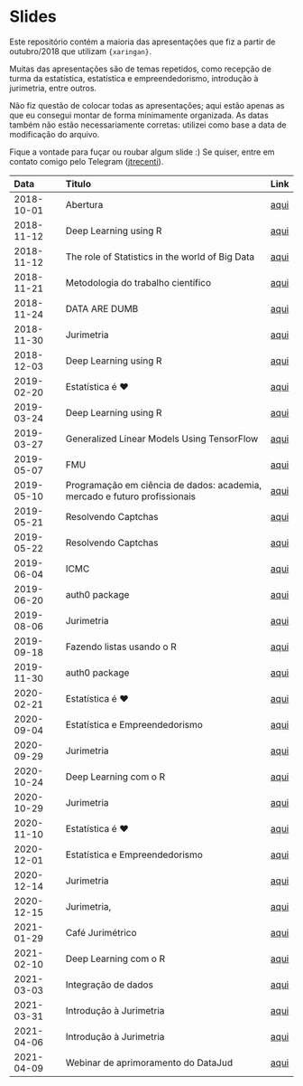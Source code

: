 
# Slides

<!-- README.md is generated from README.Rmd. Please edit that file -->

Este repositório contém a maioria das apresentações que fiz a partir de
outubro/2018 que utilizam `{xaringan}`.

Muitas das apresentações são de temas repetidos, como recepção de turma
da estatística, estatística e empreendedorismo, introdução à jurimetria,
entre outros.

Não fiz questão de colocar todas as apresentações; aqui estão apenas as
que eu consegui montar de forma minimamente organizada. As datas também
não estão necessariamente corretas: utilizei como base a data de
modificação do arquivo.

Fique a vontade para fuçar ou roubar algum slide :) Se quiser, entre em
contato comigo pelo Telegram ([jtrecenti](https://t.me/jtrecenti)).

| Data       | Titulo                                                                    | Link                                                                       |
|:-----------|:--------------------------------------------------------------------------|:---------------------------------------------------------------------------|
| 2018-10-01 | Abertura                                                                  | [aqui](https://jtrecenti.github.io/slides/docs/amostra/index.html)         |
| 2018-11-12 | Deep Learning using R                                                     | [aqui](https://jtrecenti.github.io/slides/docs/ufba-dl/index.html)         |
| 2018-11-12 | The role of Statistics in the world of Big Data                           | [aqui](https://jtrecenti.github.io/slides/docs/ufba-rt/index.html)         |
| 2018-11-21 | Metodologia do trabalho científico                                        | [aqui](https://jtrecenti.github.io/slides/docs/cogeae/index.html)          |
| 2018-11-24 | DATA ARE DUMB                                                             | [aqui](https://jtrecenti.github.io/slides/docs/encontro-conre3/index.html) |
| 2018-11-30 | Jurimetria                                                                | [aqui](https://jtrecenti.github.io/slides/docs/futurelaw/index.html)       |
| 2018-12-03 | Deep Learning using R                                                     | [aqui](https://jtrecenti.github.io/slides/docs/ime-dl/index.html)          |
| 2019-02-20 | Estatística é ❤️                                                          | [aqui](https://jtrecenti.github.io/slides/docs/ime2019/index.html)         |
| 2019-03-24 | Deep Learning using R                                                     | [aqui](https://jtrecenti.github.io/slides/docs/emr-dl/index.html)          |
| 2019-03-27 | Generalized Linear Models Using TensorFlow                                | [aqui](https://jtrecenti.github.io/slides/docs/emr2019/index.html)         |
| 2019-05-07 | FMU                                                                       | [aqui](https://jtrecenti.github.io/slides/docs/fmu/index.html)             |
| 2019-05-10 | Programação em ciência de dados: academia, mercado e futuro profissionais | [aqui](https://jtrecenti.github.io/slides/docs/insper/index.html)          |
| 2019-05-21 | Resolvendo Captchas                                                       | [aqui](https://jtrecenti.github.io/slides/docs/ser/index.html)             |
| 2019-05-22 | Resolvendo Captchas                                                       | [aqui](https://jtrecenti.github.io/slides/docs/ser-dl/index.html)          |
| 2019-06-04 | ICMC                                                                      | [aqui](https://jtrecenti.github.io/slides/docs/icmc/index.html)            |
| 2019-06-20 | auth0 package                                                             | [aqui](https://jtrecenti.github.io/slides/docs/user/index.html)            |
| 2019-08-06 | Jurimetria                                                                | [aqui](https://jtrecenti.github.io/slides/docs/aulajur/index.html)         |
| 2019-09-18 | Fazendo listas usando o R                                                 | [aqui](https://jtrecenti.github.io/slides/docs/amostra2019/index.html)     |
| 2019-11-30 | auth0 package                                                             | [aqui](https://jtrecenti.github.io/slides/docs/satrday/index.html)         |
| 2020-02-21 | Estatística é ❤️                                                          | [aqui](https://jtrecenti.github.io/slides/docs/ime2020/index.html)         |
| 2020-09-04 | Estatística e Empreendedorismo                                            | [aqui](https://jtrecenti.github.io/slides/docs/feira/index.html)           |
| 2020-09-29 | Jurimetria                                                                | [aqui](https://jtrecenti.github.io/slides/docs/pge/index.html)             |
| 2020-10-24 | Deep Learning com o R                                                     | [aqui](https://jtrecenti.github.io/slides/docs/ufba2020/index.html)        |
| 2020-10-29 | Jurimetria                                                                | [aqui](https://jtrecenti.github.io/slides/docs/furg/index.html)            |
| 2020-11-10 | Estatística é ❤️                                                          | [aqui](https://jtrecenti.github.io/slides/docs/ufpr2020/index.html)        |
| 2020-12-01 | Estatística e Empreendedorismo                                            | [aqui](https://jtrecenti.github.io/slides/docs/epei/index.html)            |
| 2020-12-14 | Jurimetria                                                                | [aqui](https://jtrecenti.github.io/slides/docs/esa/index.html)             |
| 2020-12-15 | Jurimetria,                                                               | [aqui](https://jtrecenti.github.io/slides/docs/lgpd/index.html)            |
| 2021-01-29 | Café Jurimétrico                                                          | [aqui](https://jtrecenti.github.io/slides/docs/cafe-202101/index.html)     |
| 2021-02-10 | Deep Learning com o R                                                     | [aqui](https://jtrecenti.github.io/slides/docs/ufrn2021/index.html)        |
| 2021-03-03 | Integração de dados                                                       | [aqui](https://jtrecenti.github.io/slides/docs/futurelaw2021/index.html)   |
| 2021-03-31 | Introdução à Jurimetria                                                   | [aqui](https://jtrecenti.github.io/slides/docs/jurimetria/index.html)      |
| 2021-04-06 | Introdução à Jurimetria                                                   | [aqui](https://jtrecenti.github.io/slides/docs/cedes/index.html)           |
| 2021-04-09 | Webinar de aprimoramento do DataJud                                       | [aqui](https://jtrecenti.github.io/slides/docs/faxinajud/index.html)       |

